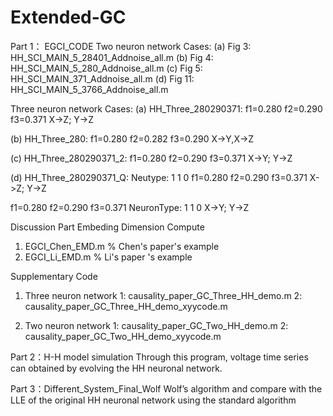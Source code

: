 # Extended-GC
Part 1： EGCI_CODE
Two neuron network Cases:
(a) Fig 3: HH_SCI_MAIN_5_28401_Addnoise_all.m
(b) Fig 4: HH_SCI_MAIN_5_280_Addnoise_all.m
(c) Fig 5: HH_SCI_MAIN_371_Addnoise_all.m
(d) Fig 11: HH_SCI_MAIN_5_3766_Addnoise_all.m

Three neuron network Cases:
(a) HH_Three_280290371:
f1=0.280 f2=0.290 f3=0.371
X->Z; Y->Z

(b) HH_Three_280:
f1=0.280 f2=0.282 f3=0.290
X->Y,X->Z

(c) HH_Three_280290371_2:
f1=0.280 f2=0.290 f3=0.371
X->Y; Y->Z

(d) HH_Three_280290371_Q:
Neutype: 1 1 0
f1=0.280 f2=0.290 f3=0.371
X->Z; Y->Z

f1=0.280 f2=0.290 f3=0.371
NeuronType: 1  1  0
X->Y; Y->Z

Discussion Part
Embeding Dimension Compute
1) EGCI_Chen_EMD.m % Chen's paper's example
2) EGCI_Li_EMD.m  % Li's paper 's example


Supplementary Code
1) Three neuron network
1: causality_paper_GC_Three_HH_demo.m
2: causality_paper_GC_Three_HH_demo_xyycode.m

2) Two neuron network
1: causality_paper_GC_Two_HH_demo.m
2: causality_paper_GC_Two_HH_demo_xyycode.m


Part 2：H-H model simulation 
Through this program, voltage time series can obtained by evolving the HH neuronal network.


Part 3：Different_System_Final_Wolf
Wolf’s algorithm and compare with the LLE of the original HH neuronal network
using the standard algorithm
